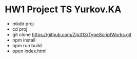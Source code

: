 # HW1 Project TS Yurkov.KA

- mkdir proj
- cd proj
- git clone https://github.com/Zip313/TypeScriptWorks.git
- npm install
- npm run build
- open index.html